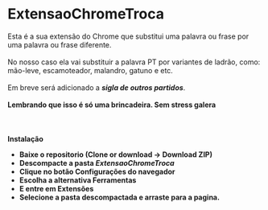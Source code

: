 # ExtensaoChromeTroca

Esta é a sua extensão do Chrome que substitui uma palavra ou frase por uma palavra ou frase diferente.
<br><br>
No nosso caso ela vai substituir a palavra PT por variantes de ladrão, como: mão-leve, escamoteador, malandro, gatuno e etc.
<br><br>
Em breve será adicionado a <b><i>sigla de outros partidos</b></i>. 
<br><br>
<b>Lembrando que isso é só uma brincadeira. Sem stress galera</b>
<br><br><br><br><b>
<b>Instalação<b>
<br>
<ul>
<li>Baixe o repositorio (Clone or download -> Download ZIP)<br></li>
<li>Descompacte a pasta <i>ExtensaoChromeTroca</i><br></li>
<li>Clique no botão Configurações do navegador<br></li>
<li>Escolha a alternativa Ferramentas<br></li>
<li>E entre em Extensões<br></li>
<li>Selecione a pasta descompactada e arraste para a pagina.</li>
</ul>
